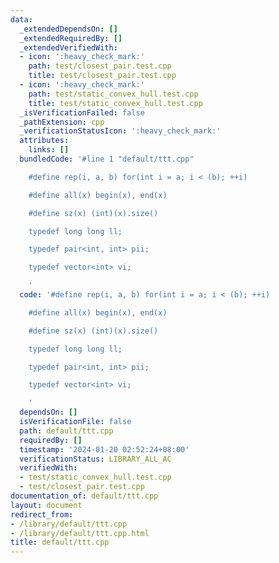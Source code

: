 ```yaml
---
data:
  _extendedDependsOn: []
  _extendedRequiredBy: []
  _extendedVerifiedWith:
  - icon: ':heavy_check_mark:'
    path: test/closest_pair.test.cpp
    title: test/closest_pair.test.cpp
  - icon: ':heavy_check_mark:'
    path: test/static_convex_hull.test.cpp
    title: test/static_convex_hull.test.cpp
  _isVerificationFailed: false
  _pathExtension: cpp
  _verificationStatusIcon: ':heavy_check_mark:'
  attributes:
    links: []
  bundledCode: '#line 1 "default/ttt.cpp"

    #define rep(i, a, b) for(int i = a; i < (b); ++i)

    #define all(x) begin(x), end(x)

    #define sz(x) (int)(x).size()

    typedef long long ll;

    typedef pair<int, int> pii;

    typedef vector<int> vi;

    '
  code: '#define rep(i, a, b) for(int i = a; i < (b); ++i)

    #define all(x) begin(x), end(x)

    #define sz(x) (int)(x).size()

    typedef long long ll;

    typedef pair<int, int> pii;

    typedef vector<int> vi;

    '
  dependsOn: []
  isVerificationFile: false
  path: default/ttt.cpp
  requiredBy: []
  timestamp: '2024-01-20 02:52:24+08:00'
  verificationStatus: LIBRARY_ALL_AC
  verifiedWith:
  - test/static_convex_hull.test.cpp
  - test/closest_pair.test.cpp
documentation_of: default/ttt.cpp
layout: document
redirect_from:
- /library/default/ttt.cpp
- /library/default/ttt.cpp.html
title: default/ttt.cpp
---
```

